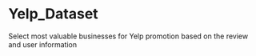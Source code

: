 # Yelp_Dataset
Select most valuable businesses for Yelp promotion based on the review and user information 
